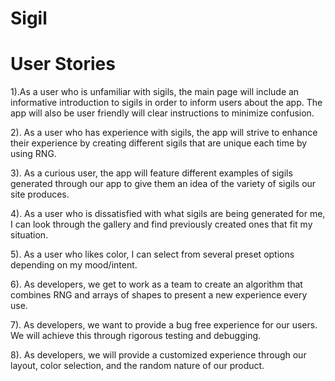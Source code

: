 # Sigil

# User Stories
1).As a user who is unfamiliar with sigils, the main page will include an informative introduction to sigils in order to inform users about the app. The app will also be user friendly will clear instructions to minimize confusion. 

2). As a user who has experience with sigils, the app will strive to enhance their experience by creating different sigils that are unique each time by using RNG. 

3). As a curious user, the app will feature different examples of sigils generated through our app to give them an idea of the variety of sigils our site produces. 

4). As a user who is dissatisfied with what sigils are being generated for me, I can look through the gallery and find previously created ones that fit my situation. 

5). As a user who likes color, I can select from several preset options depending on my mood/intent. 

6). As developers, we get to work as a team to create an algorithm that combines RNG and arrays of shapes to present a new experience every use. 

7). As developers, we want to provide a bug free experience for our users. We will achieve this through rigorous testing and debugging. 

8). As developers, we will provide a customized experience through our layout, color selection, and the random nature of our product. 

